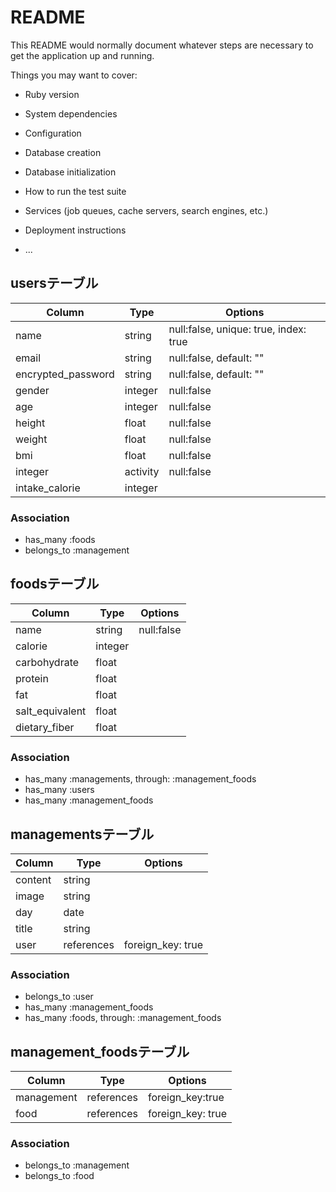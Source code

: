 # README

This README would normally document whatever steps are necessary to get the
application up and running.

Things you may want to cover:

* Ruby version

* System dependencies

* Configuration

* Database creation

* Database initialization

* How to run the test suite

* Services (job queues, cache servers, search engines, etc.)

* Deployment instructions

* ...

## usersテーブル

|Column|Type|Options|
|------|----|-------|
|name|string|null:false, unique: true, index: true|
|email|string|null:false, default: ""|
|encrypted_password|string|null:false, default: ""|
|gender|integer|null:false|
|age|integer|null:false|
|height|float|null:false|
|weight|float|null:false|
|bmi|float|null:false|
|integer|activity|null:false|
|intake_calorie|integer||

### Association
- has_many :foods
- belongs_to :management

## foodsテーブル

|Column|Type|Options|
|------|----|-------|
|name|string|null:false|
|calorie|integer||
|carbohydrate|float||
|protein|float||
|fat|float||
|salt_equivalent|float||
|dietary_fiber|float||

### Association
- has_many :managements, through: :management_foods
- has_many :users
- has_many :management_foods


## managementsテーブル

|Column|Type|Options|
|------|----|-------|
|content|string||
|image|string||
|day|date||
|title|string||
|user|references|foreign_key: true|

### Association
- belongs_to :user
- has_many :management_foods
- has_many :foods, through: :management_foods

## management_foodsテーブル

|Column|Type|Options|
|------|----|-------|
|management|references|foreign_key:true|
|food|references|foreign_key: true|

### Association
- belongs_to :management
- belongs_to :food

